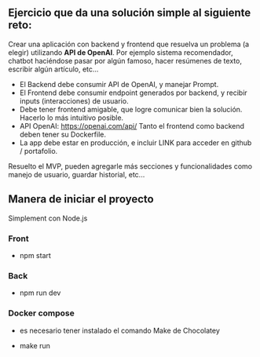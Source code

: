 ## Ejercicio que da una solución simple al siguiente reto:


Crear una aplicación con backend y frontend que resuelva un problema (a elegir) utilizando **API de OpenAI**. Por ejemplo sistema recomendador, chatbot haciéndose pasar por algún famoso, hacer resúmenes de texto, escribir algún artículo, etc... 

- El Backend debe consumir API de OpenAI, y manejar Prompt. 
- El Frontend debe consumir endpoint generados por backend, y recibir inputs (interacciones) de usuario. 
- Debe tener frontend amigable, que logre comunicar bien la solución. Hacerlo lo más intuitivo posible. 
- API OpenAI: https://openai.com/api/ Tanto el frontend como backend deben tener su Dockerfile. 
- La app debe estar en producción, e incluir LINK para acceder en github / portafolio. 

Resuelto el MVP, pueden agregarle más secciones y funcionalidades como manejo de usuario, guardar historial, etc...


## Manera de iniciar el proyecto

Simplement con Node.js

### Front

- npm start

### Back

- npm run dev

### Docker compose

- es necesario tener instalado el comando Make de Chocolatey

- make run
